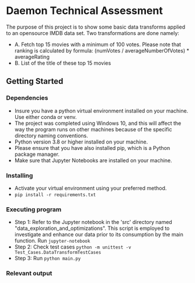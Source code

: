 # Daemon Technical Assessment

The purpose of this project is to show some basic data transforms applied to an opensource IMDB data set.
Two transformations are done namely: 
- A. Fetch top 15 movies with a minimum of 100 votes. Please note that
ranking is calculated by formula: (numVotes /
averageNumberOfVotes) * averageRating
- B. List of the title of these top 15 movies

## Getting Started

### Dependencies

* Insure you have a python virtual environment installed on your machine. Use either conda or venv.
* The project was completed using Windows 10, and this will affect the way the program runs on other machines because of the specific directory naming conventions.
* Python version 3.8 or higher installed on your machine.
* Please ensure that you have also installed pip, which is a Python package manager.
* Make sure that Jupyter Notebooks are installed on your machine.

### Installing

* Activate your virtual environment using your preferred method.
* ```pip install -r requirements.txt```

### Executing program

* Step 1: Refer to the Jupyter notebook in the 'src' directory named "data_exploration_and_optimizations". This script is employed to investigate and enhance our data prior to its consumption by the main function. Run 
```jupyter-notebook```
* Step 2: Check test cases ```python -m unittest -v Test_Cases.DataTransformTestCases```
* Step 3: Run ```python main.py```

### Relevant output


